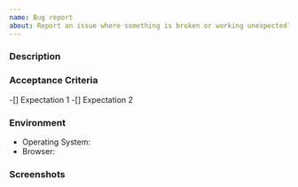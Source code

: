 ```yaml
---
name: Bug report
about: Report an issue where something is broken or working unexpectedly
---
```


### Description

<!--
Describe the issue.
Link to any additional open or closed issues that may pertain to this bug.
Add steps to reproduce if possible.
 -->

### Acceptance Criteria

<!-- What do you expect to happen? -->
<!-- ie. "Link to Register opens in a new tab" -->

-[] Expectation 1
-[] Expectation 2

### Environment

- Operating System:
- Browser:

### Screenshots
